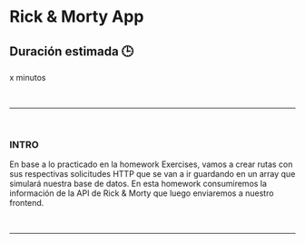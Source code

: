 # **Rick & Morty App**

## **Duración estimada 🕒**

x minutos

<br />

---

<br/>

### **INTRO**

En base a lo practicado en la homework Exercises, vamos a crear rutas con sus respectivas solicitudes HTTP que se van a ir guardando en un array que simulará nuestra base de datos. En esta homework consumiremos la información de la API de Rick & Morty que luego enviaremos a nuestro frontend.

<br />

---
